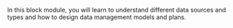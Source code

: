 In this block module, you will learn to understand different data sources and types and how to design data management models and plans.
